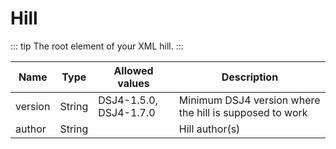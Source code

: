 # Hill

::: tip
The root element of your XML hill.
:::

| Name    | Type   | Allowed values         | Description                                             |
| ------- | ------ | ---------------------- | ------------------------------------------------------- |
| version | String | DSJ4-1.5.0, DSJ4-1.7.0 | Minimum DSJ4 version where the hill is supposed to work |
| author  | String |                        | Hill author(s)                                          |
